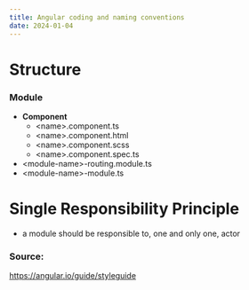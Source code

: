 ```yaml
---
title: Angular coding and naming conventions
date: 2024-01-04
---
```

# Structure
### Module
- **Component**
	- \<name>.component.ts
	- \<name\>.component.html
	-  \<name\>.component.scss
	-  \<name\>.component.spec.ts
- \<module-name\>-routing.module.ts
- \<module-name\>-module.ts

# Single Responsibility Principle
- a module should be responsible to, one and only one, actor

### Source:
https://angular.io/guide/styleguide



